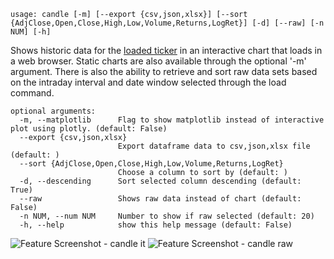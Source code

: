 ```
usage: candle [-m] [--export {csv,json,xlsx}] [--sort {AdjClose,Open,Close,High,Low,Volume,Returns,LogRet}] [-d] [--raw] [-n NUM] [-h]
```

Shows historic data for the [loaded ticker](https://gamestonkterminal.github.io/GamestonkTerminal/stocks/load/) in an interactive chart that loads in a web browser. Static charts are also available through the optional '-m' argument. There is also the ability to retrieve and sort raw data sets based on the intraday interval and date window selected through the load command.

```
optional arguments:
  -m, --matplotlib      Flag to show matplotlib instead of interactive plot using plotly. (default: False)
  --export {csv,json,xlsx}
                        Export dataframe data to csv,json,xlsx file (default: )
  --sort {AdjClose,Open,Close,High,Low,Volume,Returns,LogRet}
                        Choose a column to sort by (default: )
  -d, --descending      Sort selected column descending (default: True)
  --raw                 Shows raw data instead of chart (default: False)
  -n NUM, --num NUM     Number to show if raw selected (default: 20)
  -h, --help            show this help message (default: False)
```

<img size="1400" alt="Feature Screenshot - candle it" src="https://user-images.githubusercontent.com/85772166/140820534-5d7b68d3-06b3-4afc-b299-9d3232ca2f79.png">
<img size="1400" alt="Feature Screenshot - candle raw" src="https://user-images.githubusercontent.com/85772166/140823989-b1ef3cb8-54ec-44ab-9f29-c9b68c1dc248.png">
